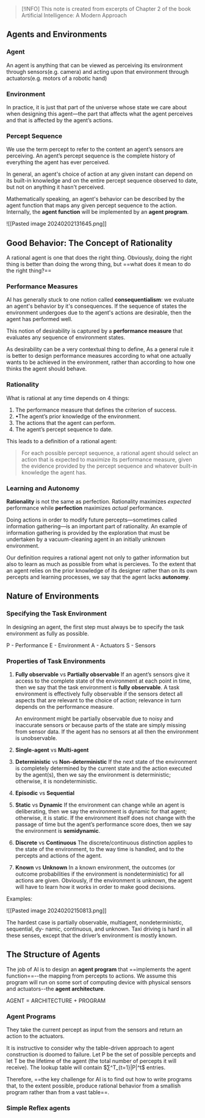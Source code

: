 > [!INFO] This note is created from excerpts of Chapter 2 of the book Artificial Intelligence: A Modern Approach

## Agents and Environments
### Agent
An agent is anything that can be viewed as perceiving its environment through sensors(e.g. camera) and acting upon that environment through actuators(e.g. motors of a robotic hand)

### Environment
In practice, it is just that part of the universe whose state we care about when designing this agent—the part that affects what the agent perceives and that is affected by the agent’s actions.

### Percept Sequence
We use the term percept to refer to the content an agent’s sensors are perceiving. An agent’s percept sequence is the complete history of everything the agent has ever perceived. 

In general, an agent's choice of action at any given instant can depend on its built-in knowledge and on the entire percept sequence observed to date, but not on anything it hasn't perceived.

Mathematically speaking, an agent's behavior can be described by the agent function that maps any given percept sequence to the action. Internally, the **agent function** will be implemented by an **agent program**.

![[Pasted image 20240202131645.png]]
## Good Behavior: The Concept of Rationality

A rational agent is one that does the right thing. Obviously, doing the right thing is better than doing the wrong thing, but ==what does it mean to do the right thing?==

### Performance Measures

AI has generally stuck to one notion called **consequentialism**: we evaluate an agent's behavior by it's consequences. If the sequence of states the environment undergoes due to the agent's actions are desirable, then the agent has performed well.

This notion of desirability is captured by a **performance measure** that evaluates any sequence of environment states. 

As desirability can be a very contextual thing to define, As a general rule it is better to design performance measures according to what one actually wants to be achieved in the environment, rather than according to how one thinks the agent should behave.

### Rationality

What is rational at any time depends on 4 things:
1. The performance measure that defines the criterion of success. 
2. •The agent’s prior knowledge of the environment.
3. The actions that the agent can perform.
4. The agent’s percept sequence to date.

This leads to a definition of a rational agent:

> For each possible percept sequence, a rational agent should select an action that is expected to maximize its performance measure, given the evidence provided by the percept sequence and whatever built-in knowledge the agent has.

### Learning and Autonomy

**Rationality** is not the same as perfection. Rationality maximizes *expected* performance while **perfection** maximizes *actual* performance.

Doing actions in order to modify future percepts—sometimes called information gathering—is an important part of rationality. An example of information gathering is provided by the exploration that must be undertaken by a vacuum-cleaning agent in an initially unknown environment.

Our definition requires a rational agent not only to gather information but also to learn as much as possible from what is percieves. To the extent that an agent relies on the prior knowledge of its designer rather than on its own percepts and learning processes, we say that the agent lacks **autonomy**.

## Nature of Environments

### Specifying the Task Environment 
In designing an agent, the first step must always be to specify the task environment as fully as possible.

P - Performance
E - Environment
A - Actuators
S - Sensors

### Properties of Task Environments

1. **Fully observable** vs **Partially observable**
    If an agent’s sensors give it access to the complete state of the environment at each point in time, then we say that the task environment is **fully observable**. A task environment is effectively fully observable if the sensors detect all aspects that are relevant to the choice of action; relevance in turn depends on the performance measure.
    
    An environment might be partially observable due to noisy and inaccurate sensors or because parts of the state are simply missing from sensor data. If the agent has no sensors at all then the environment is unobservable. 
2. **Single-agent** vs **Multi-agent** 
3. **Deterministic** vs **Non-deterministic**
    If the next state of the environment is completely determined by the current state and the action executed by the agent(s), then we say the environment is deterministic; otherwise, it is nondeterministic.
4. **Episodic** vs **Sequential**
5. **Static** vs **Dynamic**
    If the environment can change while an agent is deliberating, then we say the environment is dynamic for that agent; otherwise, it is static. If the environment itself does not change with the passage of time but the agent’s performance score does, then we say the environment is **semidynamic**.
6. **Discrete** vs **Continuous**
     The discrete/continuous distinction applies to the state of the environment, to the way time is handled, and to the percepts and actions of the agent.
7. **Known** vs **Unknown**
     In a known environment, the outcomes (or outcome probabilities if the environment is nondeterministic) for all actions are given. Obviously, if the environment is unknown, the agent will have to learn how it works in order to make good decisions.

Examples: 

![[Pasted image 20240202150813.png]]

The hardest case is partially observable, multiagent, nondeterministic, sequential, dy- namic, continuous, and unknown. Taxi driving is hard in all these senses, except that the driver’s environment is mostly known.

## The Structure of Agents

The job of AI is to design an **agent program** that ==implements the agent function==--the mapping from percepts to actions. We assume this program will run on some sort of computing device with physical sensors and actuators--the **agent architecture**.

AGENT = ARCHITECTURE + PROGRAM

### Agent Programs

They take the current percept as input from the sensors and return an action to the actuators.

It is instructive to consider why the table-driven approach to agent construction is doomed to failure. Let P be the set of possible percepts and let T be the lifetime of the agent (the total number of percepts it will receive). The lookup table will contain $∑^T_{t=1}|P|^t$ entries.

Therefore, ==the key challenge for AI is to find out how to write programs that, to the extent possible, produce rational behavior from a smallish program rather than from a vast table==.

### Simple Reflex agents






 
 
